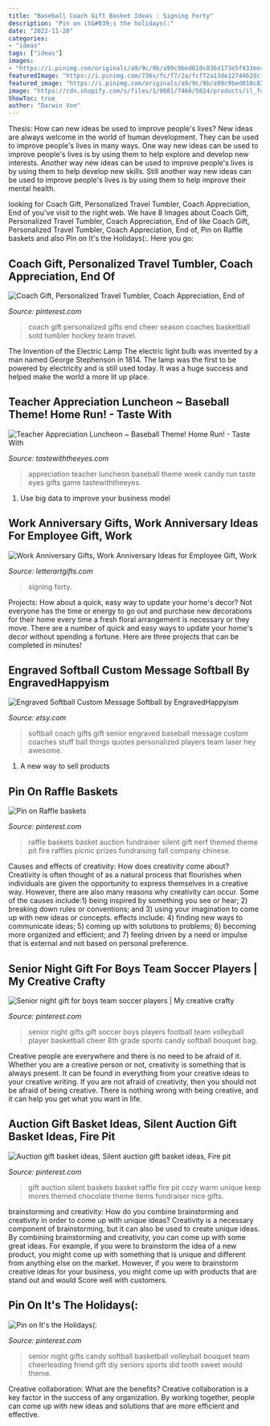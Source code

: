 ```yaml
---
title: "Baseball Coach Gift Basket Ideas : Signing Forty"
description: "Pin on it&#039;s the holidays(:"
date: "2022-11-20"
categories:
- "ideas"
tags: ["ideas"]
images:
- "https://i.pinimg.com/originals/a9/9c/9b/a99c9bed010c836d173e5f433ee49b14.jpg"
featuredImage: "https://i.pinimg.com/736x/fc/f7/2a/fcf72a13de1274462dcfea17a7c126ef--raffle-baskets-gift-baskets.jpg"
featured_image: "https://i.pinimg.com/originals/a9/9c/9b/a99c9bed010c836d173e5f433ee49b14.jpg"
image: "https://cdn.shopify.com/s/files/1/0081/7466/5824/products/il_fullxfull.1315741651_t7eo_1024x1024.jpg?v=1611520737"
ShowToc: true
author: "Darwin Von"
---
```



Thesis: How can new ideas be used to improve people's lives?
New ideas are always welcome in the world of human development. They can be used to improve people's lives in many ways. One way new ideas can be used to improve people's lives is by using them to help explore and develop new interests. Another way new ideas can be used to improve people's lives is by using them to help develop new skills. Still another way new ideas can be used to improve people's lives is by using them to help improve their mental health.

	

		
looking for Coach Gift, Personalized Travel Tumbler, Coach Appreciation, End of you've visit to the right web. We have 8 Images about Coach Gift, Personalized Travel Tumbler, Coach Appreciation, End of like Coach Gift, Personalized Travel Tumbler, Coach Appreciation, End of, Pin on Raffle baskets and also Pin on It&#039;s the Holidays(:. Here you go:
		
    
## Coach Gift, Personalized Travel Tumbler, Coach Appreciation, End Of

<img loading=lazy src="https://i.pinimg.com/originals/a0/0c/0f/a00c0f5b52c030231925d8d27e4ead63.jpg" onerror="this.onerror=null;this.src='https://tse3.mm.bing.net/th?id=OIP.XXI9xyH-TvMJkjZ3jrGc-gHaLH&amp;pid=15.1';" alt="Coach Gift, Personalized Travel Tumbler, Coach Appreciation, End of">

_Source: pinterest.com_

>coach gift personalized gifts end cheer season coaches basketball sold tumbler hockey team travel. 

	

The Invention of the Electric Lamp
The electric light bulb was invented by a man named George Stephenson in 1814. The lamp was the first to be powered by electricity and is still used today. It was a huge success and helped make the world a more lit up place.

    
## Teacher Appreciation Luncheon ~ Baseball Theme! Home Run! - Taste With

<img loading=lazy src="http://www.tastewiththeeyes.com/wp-content/uploads/2013/03/Screen-Shot-2013-03-20-at-9.23.39-AM.png" onerror="this.onerror=null;this.src='https://tse1.mm.bing.net/th?id=OIP.VvchD3GRbtX-iixf3U7c9gHaHr&amp;pid=15.1';" alt="Teacher Appreciation Luncheon ~ Baseball Theme! Home Run! - Taste With">

_Source: tastewiththeeyes.com_

>appreciation teacher luncheon baseball theme week candy run taste eyes gifts game tastewiththeeyes. 

	

1. Use big data to improve your business model

    
## Work Anniversary Gifts, Work Anniversary Ideas For Employee Gift, Work

<img loading=lazy src="https://cdn.shopify.com/s/files/1/0081/7466/5824/products/il_fullxfull.1315741651_t7eo_1024x1024.jpg?v=1611520737" onerror="this.onerror=null;this.src='https://tse1.mm.bing.net/th?id=OIP.beY4on3nJRSkr7iMQ1H3dgHaF0&amp;pid=15.1';" alt="Work Anniversary Gifts, Work Anniversary Ideas for Employee Gift, Work">

_Source: letterartgifts.com_

>signing forty. 

	

Projects: How about a quick, easy way to update your home's decor?
Not everyone has the time or energy to go out and purchase new decorations for their home every time a fresh floral arrangement is necessary or they move. There are a number of quick and easy ways to update your home's decor without spending a fortune. Here are three projects that can be completed in minutes!

    
## Engraved Softball Custom Message Softball By EngravedHappyism

<img loading=lazy src="https://img0.etsystatic.com/114/0/11913748/il_570xN.883277306_b8fz.jpg" onerror="this.onerror=null;this.src='https://tse1.mm.bing.net/th?id=OIP.CU-zC15_AxOgBDz8cDylhQHaJ4&amp;pid=15.1';" alt="Engraved Softball Custom Message Softball by EngravedHappyism">

_Source: etsy.com_

>softball coach gifts gift senior engraved baseball message custom coaches stuff ball things quotes personalized players team laser hey awesome. 

	

1. A new way to sell products

    
## Pin On Raffle Baskets

<img loading=lazy src="https://i.pinimg.com/736x/78/3b/0d/783b0dbec3137a2a95a3d0256a6052b5.jpg" onerror="this.onerror=null;this.src='https://tse1.mm.bing.net/th?id=OIP.m4IO6btCe90Vep1Q-Rp_8AHaJ3&amp;pid=15.1';" alt="Pin on Raffle baskets">

_Source: pinterest.com_

>raffle baskets basket auction fundraiser silent gift nerf themed theme pit fire raffles picnic prizes fundraising fall company chinese. 

	

Causes and effects of creativity: How does creativity come about?
Creativity is often thought of as a natural process that flourishes when individuals are given the opportunity to express themselves in a creative way. However, there are also many reasons why creativity can occur. Some of the causes include:1) being inspired by something you see or hear; 2) breaking down rules or conventions; and 3) using your imagination to come up with new ideas or concepts. effects include: 4) finding new ways to communicate ideas; 5) coming up with solutions to problems; 6) becoming more organized and efficient; and 7) feeling driven by a need or impulse that is external and not based on personal preference.

    
## Senior Night Gift For Boys Team Soccer Players | My Creative Crafty

<img loading=lazy src="https://s-media-cache-ak0.pinimg.com/736x/10/ee/95/10ee95f7e8204b267d1498acf6e92377--senior-night-gifts-gifts-for-boys.jpg" onerror="this.onerror=null;this.src='https://tse2.mm.bing.net/th?id=OIP.vqQ5ecIvbmuG9lNLmUg6fAHaJ4&amp;pid=15.1';" alt="Senior night gift for boys team soccer players | My creative crafty">

_Source: pinterest.com_

>senior night gifts gift soccer boys players football team volleyball player basketball cheer 8th grade sports candy softball bouquet bag. 

	

Creative people are everywhere and there is no need to be afraid of it. Whether you are a creative person or not, creativity is something that is always present. It can be found in everything from your creative ideas to your creative writing. If you are not afraid of creativity, then you should not be afraid of being creative. There is nothing wrong with being creative, and it can help you get what you want in life.

    
## Auction Gift Basket Ideas, Silent Auction Gift Basket Ideas, Fire Pit

<img loading=lazy src="https://i.pinimg.com/736x/fc/f7/2a/fcf72a13de1274462dcfea17a7c126ef--raffle-baskets-gift-baskets.jpg" onerror="this.onerror=null;this.src='https://tse3.mm.bing.net/th?id=OIP.7nAH66VoHENRlCkGuwiYUwHaJ3&amp;pid=15.1';" alt="Auction gift basket ideas, Silent auction gift basket ideas, Fire pit">

_Source: pinterest.com_

>gift auction silent baskets basket raffle fire pit cozy warm unique keep mores themed chocolate theme items fundraiser nice gifts. 

	

brainstorming and creativity: How do you combine brainstorming and creativity in order to come up with unique ideas?
Creativity is a necessary component of brainstorming, but it can also be used to create unique ideas. By combining brainstorming and creativity, you can come up with some great ideas. For example, if you were to brainstorm the idea of a new product, you might come up with something that is unique and different from anything else on the market. However, if you were to brainstorm creative ideas for your business, you might come up with products that are stand out and would Score well with customers.

    
## Pin On It&#039;s The Holidays(:

<img loading=lazy src="https://i.pinimg.com/originals/a9/9c/9b/a99c9bed010c836d173e5f433ee49b14.jpg" onerror="this.onerror=null;this.src='https://tse4.mm.bing.net/th?id=OIP.lts4Se6YSsVJ4FxzGXjSlgHaJ4&amp;pid=15.1';" alt="Pin on It&#039;s the Holidays(:">

_Source: pinterest.com_

>senior night gifts candy softball basketball volleyball bouquet team cheerleading friend gift diy seniors sports did tooth sweet would theme. 

	

Creative collaboration: What are the benefits?
Creative collaboration is a key factor in the success of any organization. By working together, people can come up with new ideas and solutions that are more efficient and effective.

